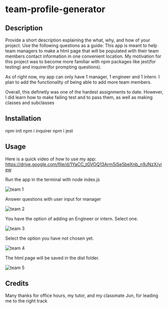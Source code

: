 # team-profile-generator


## Description
Provide a short description explaining the what, why, and how of your project. Use the following questions as a guide:
This app is meant to help team managers to make a html page that will be populated with their team members contact information in one convenient location. My motivation for this project was to become more familiar with npm packages like jest(for testing) and inquirer(for prompting questions).  

As of right now, my app can only have 1 manager, 1 engineer and 1 intern. I plan to add the functionality of being able to add more team members.

Overall, this definetly was one of the hardest assignments to date. However, I did learn how to make failing test and to pass them, as well as making classes and subclasses

## Installation
npm init
npm i inquirer
npm i jest
## Usage
Here is a quick video of how to use my app:
https://drive.google.com/file/d/1YaCC_tGVOQ13Arm5jSe5beXnb_n9JNzX/view


Run the app in the terminal with node index.js


![team 1](https://user-images.githubusercontent.com/85265225/125574368-1820cf46-e08d-4dcf-bb25-21446ff2420d.png)



Answer questions with user input for manager


![team 2](https://user-images.githubusercontent.com/85265225/125574374-5b089d52-32c9-478d-8b1e-7bdaabe2bc9b.png)



You have the option of adding an Engineer or intern. Select one.


![team 3](https://user-images.githubusercontent.com/85265225/125574380-edd4883a-c28d-4aec-9618-2b6a770612fe.png)




Select the option you have not chosen yet.


![team 4](https://user-images.githubusercontent.com/85265225/125574388-e6a92917-adad-46ec-aa23-66c665640b69.png)




The html page will be saved in the dist folder.


![team 5](https://user-images.githubusercontent.com/85265225/125574392-cac21e39-27ea-4f26-b218-8e55ca82db01.png)


## Credits
Many thanks for office hours, my tutor, and my classmate Jun, for leading me to the right track

